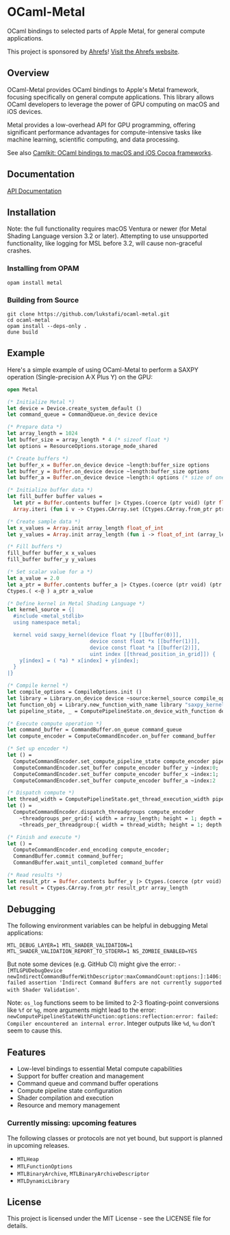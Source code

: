 # OCaml-Metal

OCaml bindings to selected parts of Apple Metal, for general compute applications.

This project is sponsored by [Ahrefs](https://ocaml.org/success-stories/peta-byte-scale-web-crawler)! [Visit the Ahrefs website](https://ahrefs.com/).

## Overview

OCaml-Metal provides OCaml bindings to Apple's Metal framework, focusing specifically on general compute applications. This library allows OCaml developers to leverage the power of GPU computing on macOS and iOS devices.

Metal provides a low-overhead API for GPU programming, offering significant performance advantages for compute-intensive tasks like machine learning, scientific computing, and data processing.

See also [Camlkit: OCaml bindings to macOS and iOS Cocoa frameworks](https://github.com/dboris/camlkit).

## Documentation

[API Documentation](https://lukstafi.github.io/ocaml-metal/)

## Installation

Note: the full functionality requires macOS Ventura or newer (for Metal Shading Language version 3.2 or later). Attempting to use unsupported functionality, like logging for MSL before 3.2, will cause non-graceful crashes.

### Installing from OPAM

```shell
opam install metal
```

### Building from Source

```shell
git clone https://github.com/lukstafi/ocaml-metal.git
cd ocaml-metal
opam install --deps-only .
dune build
```

## Example

Here's a simple example of using OCaml-Metal to perform a SAXPY operation (Single-precision A·X Plus Y) on the GPU:

```ocaml
open Metal

(* Initialize Metal *)
let device = Device.create_system_default ()
let command_queue = CommandQueue.on_device device

(* Prepare data *)
let array_length = 1024
let buffer_size = array_length * 4 (* sizeof float *)
let options = ResourceOptions.storage_mode_shared

(* Create buffers *)
let buffer_x = Buffer.on_device device ~length:buffer_size options
let buffer_y = Buffer.on_device device ~length:buffer_size options
let buffer_a = Buffer.on_device device ~length:4 options (* size of one float *)

(* Initialize buffer data *)
let fill_buffer buffer values =
  let ptr = Buffer.contents buffer |> Ctypes.(coerce (ptr void) (ptr float)) in
  Array.iteri (fun i v -> Ctypes.CArray.set (Ctypes.CArray.from_ptr ptr array_length) i v) values

(* Create sample data *)
let x_values = Array.init array_length float_of_int
let y_values = Array.init array_length (fun i -> float_of_int (array_length - i))

(* Fill buffers *)
fill_buffer buffer_x x_values
fill_buffer buffer_y y_values

(* Set scalar value for a *)
let a_value = 2.0
let a_ptr = Buffer.contents buffer_a |> Ctypes.(coerce (ptr void) (ptr float))
Ctypes.( <-@ ) a_ptr a_value

(* Define kernel in Metal Shading Language *)
let kernel_source = {|
  #include <metal_stdlib>
  using namespace metal;

  kernel void saxpy_kernel(device float *y [[buffer(0)]],
                           device const float *x [[buffer(1)]],
                           device const float *a [[buffer(2)]],
                           uint index [[thread_position_in_grid]]) {
    y[index] = ( *a) * x[index] + y[index];
  }
|}

(* Compile kernel *)
let compile_options = CompileOptions.init ()
let library = Library.on_device device ~source:kernel_source compile_options
let function_obj = Library.new_function_with_name library "saxpy_kernel"
let pipeline_state, _ = ComputePipelineState.on_device_with_function device function_obj

(* Execute compute operation *)
let command_buffer = CommandBuffer.on_queue command_queue
let compute_encoder = ComputeCommandEncoder.on_buffer command_buffer

(* Set up encoder *)
let () =
  ComputeCommandEncoder.set_compute_pipeline_state compute_encoder pipeline_state;
  ComputeCommandEncoder.set_buffer compute_encoder buffer_y ~index:0;
  ComputeCommandEncoder.set_buffer compute_encoder buffer_x ~index:1;
  ComputeCommandEncoder.set_buffer compute_encoder buffer_a ~index:2

(* Dispatch compute *)
let thread_width = ComputePipelineState.get_thread_execution_width pipeline_state
let () =
  ComputeCommandEncoder.dispatch_threadgroups compute_encoder
    ~threadgroups_per_grid:{ width = array_length; height = 1; depth = 1 }
    ~threads_per_threadgroup:{ width = thread_width; height = 1; depth = 1 }

(* Finish and execute *)
let () =
  ComputeCommandEncoder.end_encoding compute_encoder;
  CommandBuffer.commit command_buffer;
  CommandBuffer.wait_until_completed command_buffer

(* Read results *)
let result_ptr = Buffer.contents buffer_y |> Ctypes.(coerce (ptr void) (ptr float))
let result = Ctypes.CArray.from_ptr result_ptr array_length
```

## Debugging

The following environment variables can be helpful in debugging Metal applications:

```shell
MTL_DEBUG_LAYER=1 MTL_SHADER_VALIDATION=1 MTL_SHADER_VALIDATION_REPORT_TO_STDERR=1 NS_ZOMBIE_ENABLED=YES
```

But note some devices (e.g. GitHub CI) might give the error: `-[MTLGPUDebugDevice newIndirectCommandBufferWithDescriptor:maxCommandCount:options:]:1406: failed assertion 'Indirect Command Buffers are not currently supported with Shader Validation'`.

Note: `os_log` functions seem to be limited to 2-3 floating-point conversions like `%f` or `%g`, more arguments might lead to the error: `newComputePipelineStateWithFunction:options:reflection:error:
           failed: Compiler encountered an internal error`. Integer outputs like `%d`, `%u` don't seem to cause this.

## Features

- Low-level bindings to essential Metal compute capabilities
- Support for buffer creation and management
- Command queue and command buffer operations
- Compute pipeline state configuration
- Shader compilation and execution
- Resource and memory management

### Currently missing: upcoming features

The following classes or protocols are not yet bound, but support is planned in upcoming releases.

- `MTLHeap`
- `MTLFunctionOptions`
- `MTLBinaryArchive`, `MTLBinaryArchiveDescriptor`
- `MTLDynamicLibrary`

## License

This project is licensed under the MIT License - see the LICENSE file for details.
